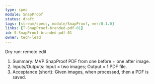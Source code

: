 ```yaml
---
type: spec
module: SnapProof
status: draft
tags: [stream/specs, module/SnapProof, ver/0.1.0]
links: [T-SnapProof-branded-pdf-01]
id: S-SnapProof-branded-pdf-01
owner: tech-lead
---
```

Dry run: remote edit

1. Summary: MVP SnapProof PDF from one before + one after image.
2. Inputs/Outputs: Input = two images; Output = 1 PDF file.
3. Acceptance (short): Given images, when processed, then a PDF is saved.
